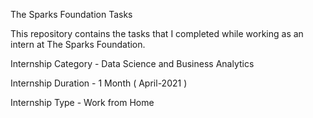 The Sparks Foundation Tasks

This repository contains the tasks that I completed while working as an intern at The Sparks Foundation.

Internship Category - Data Science and Business Analytics


Internship Duration - 1 Month ( April-2021 )


Internship Type - Work from Home
